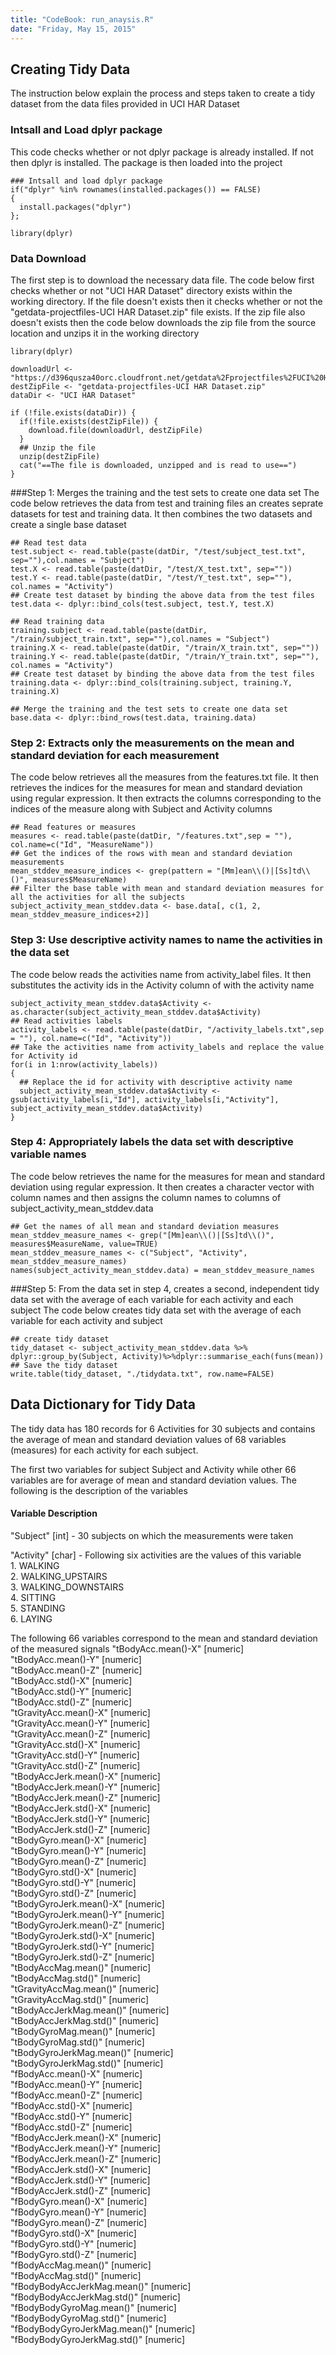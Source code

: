 ```yaml
---
title: "CodeBook: run_anaysis.R"
date: "Friday, May 15, 2015"
---
```

## Creating Tidy Data
The instruction below explain the process and steps taken to create a tidy dataset from the data files provided in UCI HAR Dataset

### Intsall and Load dplyr package
This code checks whether or not dplyr package is already installed. If not then dplyr is installed. The package is then loaded into the project

```{r}
### Intsall and load dplyr package
if("dplyr" %in% rownames(installed.packages()) == FALSE) 
{
  install.packages("dplyr")
};

library(dplyr) 
```

### Data Download
The first step is to download the necessary data file. The code below first checks whether or not "UCI HAR Dataset" directory exists within the working directory. If the file doesn't exists then it checks whether or not the "getdata-projectfiles-UCI HAR Dataset.zip" file exists. If the zip file also doesn't exists then the code below downloads the zip file from the source location and unzips it in the working directory

```{r}
library(dplyr)

downloadUrl <- "https://d396qusza40orc.cloudfront.net/getdata%2Fprojectfiles%2FUCI%20HAR%20Dataset.zip"
destZipFile <- "getdata-projectfiles-UCI HAR Dataset.zip"
dataDir <- "UCI HAR Dataset"

if (!file.exists(dataDir)) {
  if(!file.exists(destZipFile)) {
    download.file(downloadUrl, destZipFile)
  }
  ## Unzip the file
  unzip(destZipFile)
  cat("==The file is downloaded, unzipped and is read to use==")
}
```

###Step 1: Merges the training and the test sets to create one data set
The code below retrieves the data from test and training files an creates seprate datasets for test and training data. It then combines the two datasets and create a single base dataset

```{r}
## Read test data
test.subject <- read.table(paste(datDir, "/test/subject_test.txt", sep=""),col.names = "Subject")
test.X <- read.table(paste(datDir, "/test/X_test.txt", sep=""))
test.Y <- read.table(paste(datDir, "/test/Y_test.txt", sep=""), col.names = "Activity")
## Create test dataset by binding the above data from the test files
test.data <- dplyr::bind_cols(test.subject, test.Y, test.X)

## Read training data
training.subject <- read.table(paste(datDir, "/train/subject_train.txt", sep=""),col.names = "Subject")
training.X <- read.table(paste(datDir, "/train/X_train.txt", sep=""))
training.Y <- read.table(paste(datDir, "/train/Y_train.txt", sep=""), col.names = "Activity")
## Create test dataset by binding the above data from the test files
training.data <- dplyr::bind_cols(training.subject, training.Y, training.X)

## Merge the training and the test sets to create one data set
base.data <- dplyr::bind_rows(test.data, training.data)
```

### Step 2: Extracts only the measurements on the mean and standard deviation for each measurement
The code below retrieves all the measures from the features.txt file. It then retrieves the indices for the measures for mean and standard deviation using regular expression. It then extracts the columns corresponding to the indices of the measure along with Subject and Activity columns

```{r}
## Read features or measures
measures <- read.table(paste(datDir, "/features.txt",sep = ""), col.name=c("Id", "MeasureName"))
## Get the indices of the rows with mean and standard deviation measurements
mean_stddev_measure_indices <- grep(pattern = "[Mm]ean\\()|[Ss]td\\()", measures$MeasureName)
## Filter the base table with mean and standard deviation measures for all the activities for all the subjects
subject_activity_mean_stddev.data <- base.data[, c(1, 2, mean_stddev_measure_indices+2)]
```

### Step 3: Use descriptive activity names to name the activities in the data set
The code below reads the activities name from activity_label files. It then substitutes the activity ids in the Activity column of with the activity name

```{r}
subject_activity_mean_stddev.data$Activity <- as.character(subject_activity_mean_stddev.data$Activity)
## Read activities labels
activity_labels <- read.table(paste(datDir, "/activity_labels.txt",sep = ""), col.name=c("Id", "Activity"))
## Take the activities name from activity_labels and replace the value for Activity id 
for(i in 1:nrow(activity_labels))
{ 
  ## Replace the id for activity with descriptive activity name
  subject_activity_mean_stddev.data$Activity <- gsub(activity_labels[i,"Id"], activity_labels[i,"Activity"], subject_activity_mean_stddev.data$Activity)
}
```

### Step 4: Appropriately labels the data set with descriptive variable names
The code below retrieves the name for the measures for mean and standard deviation using regular expression. It then creates a character vector with column names and then assigns the column names to columns of subject_activity_mean_stddev.data

```{r}
## Get the names of all mean and standard deviation measures
mean_stddev_measure_names <- grep("[Mm]ean\\()|[Ss]td\\()", measures$MeasureName, value=TRUE)
mean_stddev_measure_names <- c("Subject", "Activity", mean_stddev_measure_names)
names(subject_activity_mean_stddev.data) = mean_stddev_measure_names
```

###Step 5: From the data set in step 4, creates a second, independent tidy data set with the average of each variable for each activity and each subject
The code below creates tidy data set with the average of each variable for each activity and subject
```{r}
## create tidy dataset
tidy_dataset <- subject_activity_mean_stddev.data %>% dplyr::group_by(Subject, Activity)%>%dplyr::summarise_each(funs(mean))
## Save the tidy dataset
write.table(tidy_dataset, "./tidydata.txt", row.name=FALSE)
```

## Data Dictionary for Tidy Data
The tidy data has 180 records for 6 Activities for 30 subjects and contains the average of mean and standard deviation values of 68 variables (measures) for each activity for each subject.

The first two variables for subject Subject and Activity while other 66 variables are for average of mean and standard deviation values. The following is the description of the variables

#### Variable Description
"Subject" [int] - 30 subjects on which the measurements were taken

"Activity" [char] - Following six activities are the values of this variable  
    1. WALKING   
    2. WALKING_UPSTAIRS  
    3. WALKING_DOWNSTAIRS  
    4. SITTING  
    5. STANDING  
    6. LAYING  

The following 66 variables correspond to the mean and standard deviation of the measured signals 
"tBodyAcc.mean()-X"           [numeric]   
"tBodyAcc.mean()-Y"           [numeric]  
"tBodyAcc.mean()-Z"           [numeric]  
"tBodyAcc.std()-X"            [numeric]  
"tBodyAcc.std()-Y"            [numeric]  
"tBodyAcc.std()-Z"            [numeric]  
"tGravityAcc.mean()-X"        [numeric]  
"tGravityAcc.mean()-Y"        [numeric]  
"tGravityAcc.mean()-Z"        [numeric]  
"tGravityAcc.std()-X"         [numeric]  
"tGravityAcc.std()-Y"         [numeric]  
"tGravityAcc.std()-Z"         [numeric]  
"tBodyAccJerk.mean()-X"       [numeric]  
"tBodyAccJerk.mean()-Y"       [numeric]  
"tBodyAccJerk.mean()-Z"       [numeric]  
"tBodyAccJerk.std()-X"        [numeric]  
"tBodyAccJerk.std()-Y"        [numeric]  
"tBodyAccJerk.std()-Z"        [numeric]  
"tBodyGyro.mean()-X"          [numeric]  
"tBodyGyro.mean()-Y"          [numeric]  
"tBodyGyro.mean()-Z"          [numeric]  
"tBodyGyro.std()-X"           [numeric]  
"tBodyGyro.std()-Y"           [numeric]  
"tBodyGyro.std()-Z"           [numeric]  
"tBodyGyroJerk.mean()-X"      [numeric]  
"tBodyGyroJerk.mean()-Y"      [numeric]  
"tBodyGyroJerk.mean()-Z"      [numeric]  
"tBodyGyroJerk.std()-X"       [numeric]  
"tBodyGyroJerk.std()-Y"       [numeric]  
"tBodyGyroJerk.std()-Z"       [numeric]  
"tBodyAccMag.mean()"          [numeric]  
"tBodyAccMag.std()"           [numeric]  
"tGravityAccMag.mean()"       [numeric]  
"tGravityAccMag.std()"        [numeric]  
"tBodyAccJerkMag.mean()"      [numeric]  
"tBodyAccJerkMag.std()"       [numeric]  
"tBodyGyroMag.mean()"         [numeric]  
"tBodyGyroMag.std()"          [numeric]  
"tBodyGyroJerkMag.mean()"     [numeric]  
"tBodyGyroJerkMag.std()"      [numeric]  
"fBodyAcc.mean()-X"           [numeric]  
"fBodyAcc.mean()-Y"           [numeric]  
"fBodyAcc.mean()-Z"           [numeric]  
"fBodyAcc.std()-X"            [numeric]  
"fBodyAcc.std()-Y"            [numeric]  
"fBodyAcc.std()-Z"            [numeric]  
"fBodyAccJerk.mean()-X"       [numeric]  
"fBodyAccJerk.mean()-Y"       [numeric]  
"fBodyAccJerk.mean()-Z"       [numeric]  
"fBodyAccJerk.std()-X"        [numeric]  
"fBodyAccJerk.std()-Y"        [numeric]  
"fBodyAccJerk.std()-Z"        [numeric]  
"fBodyGyro.mean()-X"          [numeric]  
"fBodyGyro.mean()-Y"          [numeric]  
"fBodyGyro.mean()-Z"          [numeric]  
"fBodyGyro.std()-X"           [numeric]  
"fBodyGyro.std()-Y"           [numeric]  
"fBodyGyro.std()-Z"           [numeric]  
"fBodyAccMag.mean()"          [numeric]  
"fBodyAccMag.std()"           [numeric]  
"fBodyBodyAccJerkMag.mean()"  [numeric]  
"fBodyBodyAccJerkMag.std()"   [numeric]  
"fBodyBodyGyroMag.mean()"     [numeric]  
"fBodyBodyGyroMag.std()"      [numeric]  
"fBodyBodyGyroJerkMag.mean()" [numeric]  
"fBodyBodyGyroJerkMag.std()"  [numeric]  